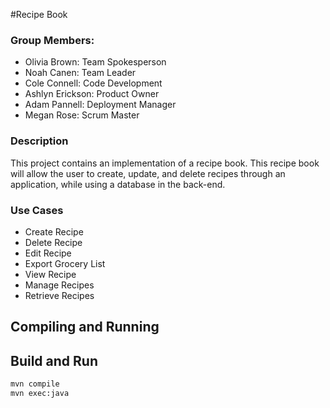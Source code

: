 #Recipe Book


### Group Members: 
- Olivia Brown: Team Spokesperson
- Noah Canen: Team Leader
- Cole Connell: Code Development 
- Ashlyn Erickson: Product Owner
- Adam Pannell: Deployment Manager
- Megan Rose: Scrum Master

### Description
This project contains an implementation of a recipe book. This recipe
book will allow the user to create, update, and delete recipes through an
application, while using a database in the back-end. 

### Use Cases

- Create Recipe
- Delete Recipe
- Edit Recipe
- Export Grocery List
- View Recipe
- Manage Recipes
- Retrieve Recipes

## Compiling and Running

## Build and Run

```bash
mvn compile
mvn exec:java